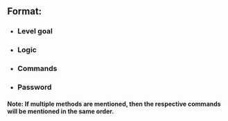 ## Format:
* ### Level goal
* ### Logic
* ### Commands
* ### Password

#### Note: If multiple methods are mentioned, then the respective commands will be mentioned in the same order.